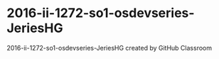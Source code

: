 # 2016-ii-1272-so1-osdevseries-JeriesHG
2016-ii-1272-so1-osdevseries-JeriesHG created by GitHub Classroom
